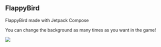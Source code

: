 ## FlappyBird

FlappyBird made with Jetpack Compose

You can change the background as many times as you want in the game!

![](demo2.gif)
